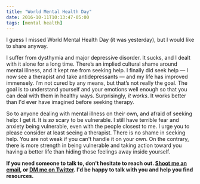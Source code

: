 ```yaml
---
title: "World Mental Health Day"
date: 2016-10-11T10:13:47-05:00
tags: [mental health]
---
```


I guess I missed World Mental Health Day (it was yesterday), but I would like to share anyway.

I suffer from dysthymia and major depressive disorder. It sucks, and I dealt with it alone for a long time. There’s an implied cultural shame around mental illness, and it kept me from seeking help. I finally did seek help — I now see a therapist and take antidepressants — and my life has improved immensely. I’m not cured by any means, but that’s not really the goal. The goal is to understand yourself and your emotions well enough so that you can deal with them in healthy ways. Surprisingly, *it works*. It works better than I'd ever have imagined before seeking therapy.

So to anyone dealing with mental illness on their own, and afraid of seeking help: I get it. It is *so* scary to be vulnerable. I still have terrible fear and anxiety being vulnerable, even with the people closest to me. I urge you to please consider at least seeing a therapist. There is no shame in seeking help. You are not weak if you can't handle it on your own. On the contrary, there is more strength in being vulnerable and taking action toward you having a better life than hiding those feelings away inside yourself.

**If you need someone to talk to, don't hesitate to reach out. [Shoot me an email](mailto:hello@hisaac.net?subject=Re:%20World%20Mental%20Health%20Day), or [DM me on Twitter](http://twitter.com/hisaac). I'd be happy to talk with you and help you find resources.**
